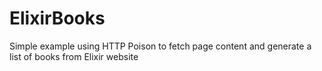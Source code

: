 # ElixirBooks

Simple example using HTTP Poison to fetch page content and generate a list of books from Elixir website

